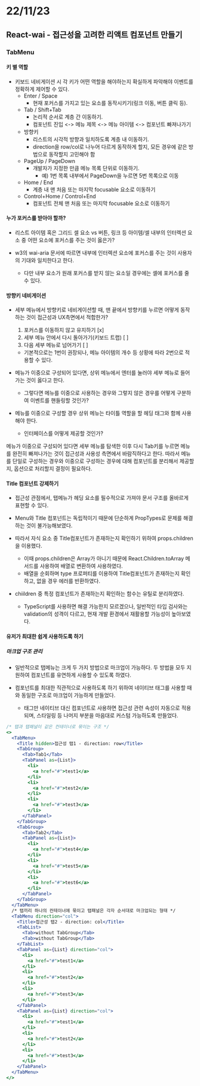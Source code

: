 # 22/11/23

## React-wai - 접근성을 고려한 리액트 컴포넌트 만들기

### TabMenu

#### 키 별 역할

- 키보드 네비게이션 시 각 키가 어떤 역할을 해야하는지 확실하게 파악해야 이벤트를 정확하게 제어할 수 있다.
  - Enter / Space
    - 현재 포커스를 가지고 있는 요소를 동작시키기(링크 이동, 버튼 클릭 등).
  - Tab / Shift+Tab
    - 논리적 순서로 계층 간 이동하기.
    - 컴포넌트 진입 <-> 메뉴 제목 <-> 메뉴 아이템 <-> 컴포넌트 빠져나가기
  - 방향키
    - 리스트의 시각적 방향과 일치하도록 계층 내 이동하기.
    - direction을 row/col로 나누어 다르게 동작하게 할지, 모든 경우에 같은 방법으로 동작할지 고민해야 함
  - PageUp / PageDown
    - 개발자가 지정한 만큼 메뉴 목록 단위로 이동하기.
      - 예) 1번 목록 내부에서 PageDown을 누르면 5번 목록으로 이동
  - Home / End
    - 계층 내 맨 처음 또는 마지막 focusable 요소로 이동하기
  - Control+Home / Control+End
    - 컴포넌트 전체 맨 처음 또는 마지막 focusable 요소로 이동하기

#### 누가 포커스를 받아야 할까?

- 리스트 아이템 혹은 그리드 셀 요소 vs 버튼, 링크 등 아이템/셀 내부의 인터렉션 요소 중 어떤 요소에 포커스를 주는 것이 옳은가?

- w3의 wai-aria 문서에 따르면 내부에 인터렉션 요소에 포커스를 주는 것이 사용자의 기대와 일치한다고 한다.
  - 다만 내부 요소가 원래 포커스를 받지 않는 요소일 경우에는 셀에 포커스를 줄 수 있다.

#### 방향키 네비게이션

- 세부 메뉴에서 방향키로 네비게이션할 때, 맨 끝에서 방향키를 누르면 어떻게 동작하는 것이 접근성과 UX측면에서 적합한가?

  1. 포커스를 이동하지 않고 유지하기 [x]
  2. 세부 메뉴 안에서 다시 돌아가기(키보드 트랩) [ ]
  3. 다음 세부 메뉴로 넘어가기 [ ]

  - 기본적으로는 1번이 권장되나, 메뉴 아이템의 개수 등 상황에 따라 2번으로 적용할 수 있다.

- 메뉴가 이중으로 구성되어 있다면, 상위 메뉴에서 엔터를 눌러야 세부 메뉴로 들어가는 것이 옳다고 한다.
  - 그렇다면 메뉴를 이중으로 사용하는 경우와 그렇지 않은 경우를 어떻게 구분하여 이벤트를 핸들링할 것인가?
- 메뉴를 이중으로 구성할 경우 상위 메뉴는 타이틀 역할을 할 헤딩 태그와 함께 사용해야 한다.
  - 인터페이스를 어떻게 제공할 것인가?

메뉴가 이중으로 구성되어 있다면 세부 메뉴를 탐색한 이후 다시 Tab키를 누르면 메뉴를 완전히 빠져나가는 것이 접근성과 사용성 측면에서 바람직하다고 한다. 따라서 메뉴를 단일로 구성하는 경우와 이중으로 구성하는 경우에 대해 컴포넌트를 분리해서 제공할지, 옵션으로 처리할지 결정이 필요하다.

#### Title 컴포넌트 강제하기

- 접근성 관점에서, 탭메뉴가 헤딩 요소를 필수적으로 가져야 문서 구조를 올바르게 표현할 수 있다.

- Menu와 Title 컴포넌트는 독립적이기 때문에 단순하게 PropTypes로 문제를 해결하는 것이 불가능해보였다.

- 따라서 자식 요소 중 Title컴포넌트가 존재하는지 확인하기 위하여 props.children을 이용했다.

  - 이때 props.children은 Array가 아니기 때문에 React.Children.toArray 메서드를 사용하여 배열로 변환하여 사용하였다.
  - 배열을 순회하며 type 프로퍼티를 이용하여 Title컴포넌트가 존재하는지 확인하고, 없을 경우 에러를 반환하였다.

- chiildren 중 특정 컴포넌트가 존재하는지 확인하는 함수는 유틸로 분리하였다.
  - TypeScript를 사용하면 해결 가능한지 모르겠으나, 일반적인 타입 검사와는 validation의 성격이 다르고, 현재 개발 환경에서 재활용할 가능성이 높아보였다.

#### 유저가 최대한 쉽게 사용하도록 하기

##### 마크업 구조 관리

- 일반적으로 탭메뉴는 크게 두 가지 방법으로 마크업이 가능하다. 두 방법을 모두 지원하여 컴포넌트를 유연하게 사용할 수 있도록 하였다.

- 컴포넌트를 최대한 직관적으로 사용하도록 하기 위하여 네이티브 태그를 사용할 때와 동일한 구조로 마크업이 가능하게 만들었다.
  - 태그만 네이티브 대신 컴포넌트로 사용하면 접근성 관련 속성이 자동으로 적용되며, 스타일링 등 나머지 부분을 마음대로 커스텀 가능하도록 만들었다.

```jsx
/* 탭과 탭패널이 같은 컨테이너로 묶이는 구조 */
<>
  <TabMenu>
    <Title hidden>접근성 탭1 - direction: row</Title>
    <TabGroup>
      <Tab>Tab1</Tab>
      <TabPanel as={List}>
        <li>
          <a href="#">test1</a>
        </li>
        <li>
          <a href="#">test2</a>
        </li>
        <li>
          <a href="#">test3</a>
        </li>
      </TabPanel>
    </TabGroup>
    <TabGroup>
      <Tab>Tab2</Tab>
      <TabPanel as={List}>
        <li>
          <a href="#">test4</a>
        </li>
        <li>
          <a href="#">test5</a>
        </li>
        <li>
          <a href="#">test6</a>
        </li>
      </TabPanel>
    </TabGroup>
  </TabMenu>
  /* 탭끼리 하나의 컨테이너에 묶이고 탭패널은 각자 순서대로 마크업되는 형태 */
  <TabMenu direction="col">
    <Title>접근성 탭2 - direction: col</Title>
    <TabList>
      <Tab>without TabGroup</Tab>
      <Tab>without TabGroup</Tab>
    </TabList>
    <TabPanel as={List} direction="col">
      <li>
        <a href="#">test1</a>
      </li>
      <li>
        <a href="#">test2</a>
      </li>
      <li>
        <a href="#">test3</a>
      </li>
    </TabPanel>
    <TabPanel as={List} direction="col">
      <li>
        <a href="#">test1</a>
      </li>
      <li>
        <a href="#">test2</a>
      </li>
      <li>
        <a href="#">test3</a>
      </li>
    </TabPanel>
  </TabMenu>
</>
```